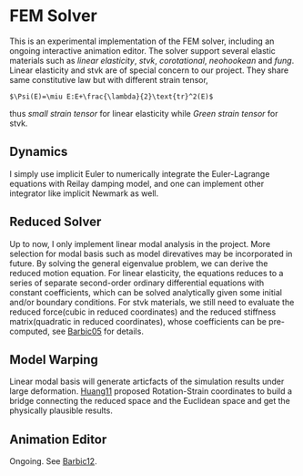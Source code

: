 # FEM Solver #

This is an experimental implementation of the FEM solver, including an ongoing interactive animation editor. The solver support several elastic materials such as *linear elasticity*, *stvk*, *corotational*, *neohookean* and *fung*. Linear elasticity and stvk are  of special concern to our project. They share same constitutive law but with different strain tensor,
	
	$\Psi(E)=\miu E:E+\frac{\lambda}{2}\text{tr}^2(E)$

thus *small strain tensor* for linear elasticity while *Green strain tensor* for stvk.

## Dynamics ##

I simply use implicit Euler to numerically integrate the Euler-Lagrange equations with Reilay damping model, and one can implement other integrator like implicit Newmark as well.
 
## Reduced Solver ##

Up to now, I only implement linear modal analysis in the project. More selection for modal basis such as model direvatives may be incorporated in future. By solving the general eigenvalue problem, we can derive the reduced motion equation. For linear elasticity, the equations reduces to a series of separate second-order ordinary differential equations with constant coefficients, which can be solved analytically given some initial and/or boundary conditions. For stvk materials, we still need to evaluate the reduced force(cubic in reduced coordinates) and the reduced stiffness matrix(quadratic in reduced coordinates), whose coefficients can be pre-computed, see [Barbic05](http://www.ri.cmu.edu/pub_files/pub4/barbic_jernej_2005_1/barbic_jernej_2005_1.pdf) for details.

## Model Warping ##

Linear modal basis will generate articfacts of the simulation results under large deformation. [Huang11](http://www.cad.zju.edu.cn/home/hj/11/dynInterpolation.pdf) proposed Rotation-Strain coordinates to build a bridge connecting the reduced space and the Euclidean space and get the physically plausible results. 

## Animation Editor ##

Ongoing. See [Barbic12](http://www.cs.columbia.edu/cg/pdfs/1344873352-BarbicSinGrinspun-SIGGRAPH2012.pdf).